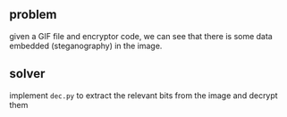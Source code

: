 ## problem
given a GIF file and encryptor code, we can see that there is some data embedded (steganography) in the image.
## solver
implement ```dec.py``` to extract the relevant bits from the image and decrypt them

